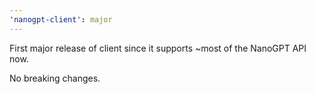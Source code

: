 ```yaml
---
'nanogpt-client': major
---
```


First major release of client since it supports ~most of the NanoGPT API now.

No breaking changes.
